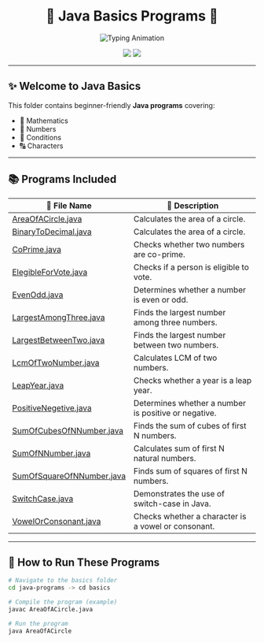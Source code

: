 
<!-- Stylish README for Basics Programs -->

<h1 align="center">
  🌟 Java Basics Programs 🌟
</h1>


<p align="center">
  <img src="https://readme-typing-svg.herokuapp.com?font=Fira+Code&size=25&pause=1000&color=FF5733&center=true&vCenter=true&width=600&lines=🔥+Java+Basics+Programs;💡+Learn+by+Coding;🚀+Beginner+Friendly+Examples;✨+Explore+All+The+Concepts" alt="Typing Animation" />
</p>



<p align="center">
  <img src="https://img.shields.io/badge/Language-Java-red?style=for-the-badge&logo=java" />
  <img src="https://img.shields.io/badge/Folder-Basics-green?style=for-the-badge" />
</p>

---

## ✨ Welcome to **Java Basics**
This folder contains beginner-friendly **Java programs** covering:
- 📏 Mathematics  
- 🔢 Numbers  
- 🔄 Conditions  
- 🔠 Characters  

---

## 📚 Programs Included

| 📂 File Name | 📝 Description |
|--------------|----------------|
| [AreaOfACircle.java](./AreaOfACircle.java) | Calculates the area of a circle. |
| [BinaryToDecimal.java](./BinaryToDecimal.java) | Calculates the area of a circle. |
| [CoPrime.java](./CoPrime.java) | Checks whether two numbers are co-prime. |
| [ElegibleForVote.java](./ElegibleForVote.java) | Checks if a person is eligible to vote. |
| [EvenOdd.java](./EvenOdd.java) | Determines whether a number is even or odd. |
| [LargestAmongThree.java](./LargestAmongThree.java) | Finds the largest number among three numbers. |
| [LargestBetweenTwo.java](./LargestBetweenTwo.java) | Finds the largest number between two numbers. |
| [LcmOfTwoNumber.java](./LcmOfTwoNumber.java) | Calculates LCM of two numbers. |
| [LeapYear.java](./LeapYear.java) | Checks whether a year is a leap year. |
| [PositiveNegetive.java](./PositiveNegetive.java) | Determines whether a number is positive or negative. |
| [SumOfCubesOfNNumber.java](./SumOfCubesOfNNumber.java) | Finds the sum of cubes of first N numbers. |
| [SumOfNNumber.java](./SumOfNNumber.java) | Calculates sum of first N natural numbers. |
| [SumOfSquareOfNNumber.java](./SumOfSquareOfNNumber.java) | Finds sum of squares of first N numbers. |
| [SwitchCase.java](./SwitchCase.java) | Demonstrates the use of switch-case in Java. |
| [VowelOrConsonant.java](./VowelOrConsonant.java) | Checks whether a character is a vowel or consonant. |


---

## 🚀 How to Run These Programs
```bash
# Navigate to the basics folder
cd java-programs -> cd basics

# Compile the program (example)
javac AreaOfACircle.java

# Run the program
java AreaOfACircle

